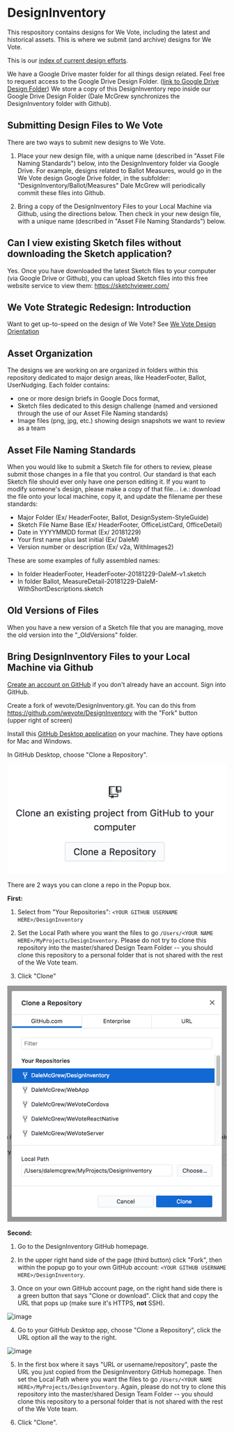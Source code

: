# DesignInventory
This respository contains designs for We Vote, including the latest and historical assets. This is where we submit (and archive) designs for We Vote.

This is our [index of current design efforts](https://docs.google.com/spreadsheets/d/1Pi1SRrniuKOdbRWQgWWIxAyddkrLl73nn21wAhvblUw/edit).

We have a Google Drive master folder for all things design related. Feel free to request access to the Google Drive Design Folder. ([link to Google Drive Design Folder](https://drive.google.com/drive/u/0/folders/0BwSkwvLXQCocQlhhVzF2U2FfZXc)) We store a copy of this DesignInventory repo inside our Google Drive Design Folder (Dale McGrew synchronizes the DesignInventory folder with Github). 

## Submitting Design Files to We Vote
There are two ways to submit new designs to We Vote.

1. Place your new design file, with a unique name (described in "Asset File Naming Standards") below, into the DesignInventory folder via Google Drive. For example, designs related to Ballot Measures, would go in the We Vote design Google Drive folder, in the subfolder: "DesignInventory/Ballot/Measures" Dale McGrew will periodically commit these files into Github.

1. Bring a copy of the DesignInventory Files to your Local Machine via Github, using the directions below. Then check in your new design file, with a unique name (described in "Asset File Naming Standards") below.

## Can I view existing Sketch files without downloading the Sketch application?
Yes. Once you have downloaded the latest Sketch files to your computer (via Google Drive or Github), you can upload Sketch files into this free website service to view them: https://sketchviewer.com/

## We Vote Strategic Redesign: Introduction
Want to get up-to-speed on the design of We Vote? See [We Vote Design Orientation](docs/DESIGN_ORIENTATION.md)

## Asset Organization
The designs we are working on are organized in folders within this repository dedicated to major design areas, like HeaderFooter, Ballot, UserNudging. Each folder contains:

- one or more design briefs in Google Docs format, 
- Sketch files dedicated to this design challenge (named and versioned through the use of our Asset File Naming standards)
- Image files (png, jpg, etc.) showing design snapshots we want to review as a team

## Asset File Naming Standards
When you would like to submit a Sketch file for others to review, please submit those changes in a file that you control. Our standard is that each Sketch file should ever only have one person editing it. If you want to modify someone's design, please make a copy of that file... i.e.: download the file onto your local machine, copy it, and update the filename per these standards:

- Major Folder (Ex/ HeaderFooter, Ballot, DesignSystem-StyleGuide)
- Sketch File Name Base (Ex/ HeaderFooter, OfficeListCard, OfficeDetail)
- Date in YYYYMMDD format (Ex/ 20181229)
- Your first name plus last initial (Ex/ DaleM)
- Version number or description (Ex/ v2a, WithImages2)

These are some examples of fully assembled names:

- In folder HeaderFooter, HeaderFooter-20181229-DaleM-v1.sketch
- In folder Ballot, MeasureDetail-20181229-DaleM-WithShortDescriptions.sketch

## Old Versions of Files
When you have a new version of a Sketch file that you are managing, move the old version into the "_OldVersions" folder.

## Bring DesignInventory Files to your Local Machine via Github

[Create an account on GitHub](https://github.com/join) if you don't already have an account. Sign into GitHub.

Create a fork of wevote/DesignInventory.git. You can do this from https://github.com/wevote/DesignInventory with the "Fork" button  
(upper right of screen)

Install this [GitHub Desktop application](https://help.github.com/desktop/guides/getting-started-with-github-desktop/installing-github-desktop/) on your machine. They have options for Mac and Windows.

In GitHub Desktop, choose "Clone a Repository".

![ScreenShot](docs/images/CloneARepository.png)


There are 2 ways you can clone a repo in the Popup box.


**First:**

1. Select from "Your Repositories": `<YOUR GITHUB USERNAME HERE>/DesignInventory`

2. Set the Local Path where you want the files to go `/Users/<YOUR NAME HERE>/MyProjects/DesignInventory`. Please do not try to clone this repository into the master/shared Design Team Folder -- you should clone this repository to a personal folder that is not shared with the rest of the We Vote team.

3. Click "Clone"

![ScreenShot](docs/images/CloneARepositoryPopup.png)



**Second:**


1. Go to the DesignInventory GitHub homepage.

2. In the upper right hand side of the page (third button) click "Fork", then within the popup go to your own GitHub account: `<YOUR GITHUB USERNAME HERE>/DesignInventory`.

3. Once on your own GitHub account page, on the right hand side there is a green button that says "Clone or download". Click that and copy the URL that pops up (make sure it's HTTPS, **not** SSH).

![image](https://user-images.githubusercontent.com/38788967/50496041-327ced00-09fb-11e9-94c1-2bf97acd6b51.png)

4. Go to your GitHub Desktop app, choose "Clone a Repository", click the URL option all the way to the right.

![image](https://user-images.githubusercontent.com/38788967/50496052-43c5f980-09fb-11e9-8010-5c59ab407049.png)

5. In the first box where it says "URL or username/repository", paste the URL you just copied from the DesignInventory GitHub homepage. Then set the Local Path where you want the files to go `/Users/<YOUR NAME HERE>/MyProjects/DesignInventory`. Again, please do not try to clone this repository into the master/shared Design Team Folder -- you should clone this repository to a personal folder that is not shared with the rest of the We Vote team.

6. Click "Clone".
